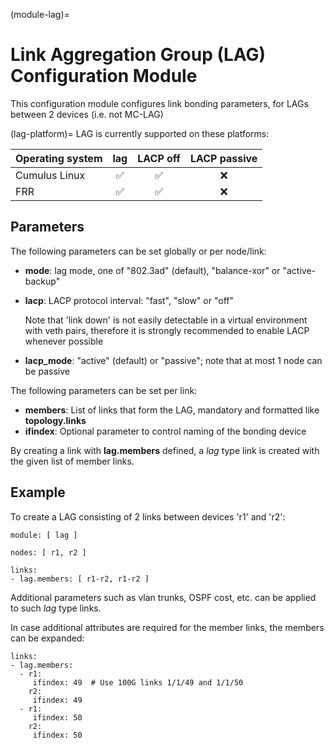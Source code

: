 (module-lag)=
# Link Aggregation Group (LAG) Configuration Module

This configuration module configures link bonding parameters, for LAGs between 2 devices (i.e. not MC-LAG)

(lag-platform)=
LAG is currently supported on these platforms:

| Operating system      |   lag     |  LACP off  |  LACP passive
| --------------------- | :-------: | :--------: |  :----------:
| Cumulus Linux         |    ✅     |     ✅     |      ❌
| FRR                   |    ✅     |     ✅     |      ❌

## Parameters

The following parameters can be set globally or per node/link:

* **mode**: lag mode, one of "802.3ad" (default), "balance-xor" or "active-backup"
* **lacp**: LACP protocol interval: "fast", "slow" or "off"

  Note that 'link down' is not easily detectable in a virtual environment with veth pairs, therefore it is strongly recommended
  to enable LACP whenever possible

* **lacp_mode**: "active" (default) or "passive"; note that at most 1 node can be passive

The following parameters can be set per link:
* **members**: List of links that form the LAG, mandatory and formatted like **topology.links**
* **ifindex**: Optional parameter to control naming of the bonding device

By creating a link with  **lag.members** defined, a *lag* type link is created with the given list of member links.

## Example

To create a LAG consisting of 2 links between devices 'r1' and 'r2':

```
module: [ lag ]

nodes: [ r1, r2 ]

links:
- lag.members: [ r1-r2, r1-r2 ]
```
Additional parameters such as vlan trunks, OSPF cost, etc. can be applied to such *lag* type links. 

In case additional attributes are required for the member links, the members can be expanded:
```
links:
- lag.members:
  - r1:
     ifindex: 49  # Use 100G links 1/1/49 and 1/1/50
    r2:
     ifindex: 49
  - r1:
     ifindex: 50
    r2:
     ifindex: 50
```
